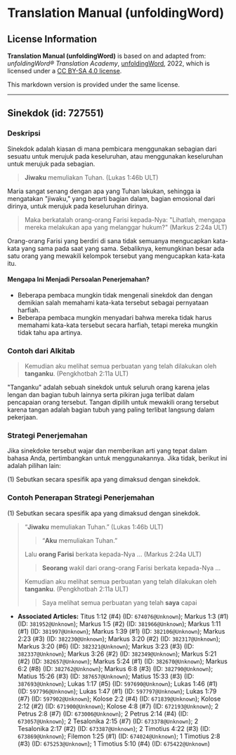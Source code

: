 # Translation Manual (unfoldingWord)

## License Information

**Translation Manual (unfoldingWord)** is based on and adapted from: _unfoldingWord® Translation Academy_, [unfoldingWord](https://unfoldingword.org/utw), 2022, which is licensed under a [CC BY-SA 4.0 license](https://creativecommons.org/licenses/by-sa/4.0/legalcode.en).

This markdown version is provided under the same license.



--------------------------------

## Sinekdok (id: 727551)

### Deskripsi

Sinekdok adalah kiasan di mana pembicara menggunakan sebagian dari sesuatu untuk merujuk pada keseluruhan, atau menggunakan keseluruhan untuk merujuk pada sebagian.

> **Jiwaku** memuliakan Tuhan. (Lukas 1:46b ULT)

Maria sangat senang dengan apa yang Tuhan lakukan, sehingga ia mengatakan "jiwaku," yang berarti bagian dalam, bagian emosional dari dirinya, untuk merujuk pada keseluruhan dirinya.

> Maka berkatalah orang\-orang Farisi kepada\-Nya: "Lihatlah, mengapa mereka melakukan apa yang melanggar hukum?" (Markus 2:24a ULT)

Orang\-orang Farisi yang berdiri di sana tidak semuanya mengucapkan kata\-kata yang sama pada saat yang sama. Sebaliknya, kemungkinan besar ada satu orang yang mewakili kelompok tersebut yang mengucapkan kata\-kata itu.

#### Mengapa Ini Menjadi Persoalan Penerjemahan?

* Beberapa pembaca mungkin tidak mengenali sinekdok dan dengan demikian salah memahami kata\-kata tersebut sebagai pernyataan harfiah.
* Beberapa pembaca mungkin menyadari bahwa mereka tidak harus memahami kata\-kata tersebut secara harfiah, tetapi mereka mungkin tidak tahu apa artinya.

### Contoh dari Alkitab

> Kemudian aku melihat semua perbuatan yang telah dilakukan oleh **tanganku**. (Pengkhotbah 2:11a ULT)

"Tanganku" adalah sebuah sinekdok untuk seluruh orang karena jelas lengan dan bagian tubuh lainnya serta pikiran juga terlibat dalam pencapaian orang tersebut. Tangan dipilih untuk mewakili orang tersebut karena tangan adalah bagian tubuh yang paling terlibat langsung dalam pekerjaan.

### Strategi Penerjemahan

Jika sinekdoke tersebut wajar dan memberikan arti yang tepat dalam bahasa Anda, pertimbangkan untuk menggunakannya. Jika tidak, berikut ini adalah pilihan lain:

(1\) Sebutkan secara spesifik apa yang dimaksud dengan sinekdok.

### Contoh Penerapan Strategi Penerjemahan

(1\) Sebutkan secara spesifik apa yang dimaksud dengan sinekdok.

> “**Jiwaku** memuliakan Tuhan.” (Lukas 1:46b ULT)
> 
> 
> > “**Aku** memuliakan Tuhan.”
> 
> Lalu **orang Farisi** berkata kepada\-Nya … (Markus 2:24a ULT)
> 
> 
> > **Seorang** wakil dari orang\-orang Farisi berkata kepada\-Nya …
> 
> Kemudian aku melihat semua perbuatan yang telah dilakukan oleh **tanganku**. (Pengkhotbah 2:11a ULT)
> 
> 
> > Saya melihat semua perbuatan yang telah **saya** capai

* **Associated Articles:** Titus 1:12 (#4) (ID: `674076@Unknown`); Markus 1:3 (#1) (ID: `381952@Unknown`); Markus 1:5 (#2) (ID: `381966@Unknown`); Markus 1:11 (#1) (ID: `381997@Unknown`); Markus 1:39 (#1) (ID: `382106@Unknown`); Markus 2:23 (#3) (ID: `382230@Unknown`); Markus 3:20 (#2) (ID: `382317@Unknown`); Markus 3:20 (#6) (ID: `382321@Unknown`); Markus 3:23 (#3) (ID: `382337@Unknown`); Markus 3:26 (#2) (ID: `382349@Unknown`); Markus 5:21 (#2) (ID: `382657@Unknown`); Markus 5:24 (#1) (ID: `382670@Unknown`); Markus 6:2 (#8) (ID: `382762@Unknown`); Markus 6:8 (#3) (ID: `382790@Unknown`); Matius 15:26 (#3) (ID: `387657@Unknown`); Matius 15:33 (#3) (ID: `387693@Unknown`); Lukas 1:17 (#5) (ID: `597690@Unknown`); Lukas 1:46 (#1) (ID: `597796@Unknown`); Lukas 1:47 (#1) (ID: `597797@Unknown`); Lukas 1:79 (#7) (ID: `597902@Unknown`); Kolose 2:2 (#4) (ID: `671839@Unknown`); Kolose 2:12 (#2) (ID: `671900@Unknown`); Kolose 4:8 (#7) (ID: `672193@Unknown`); 2 Petrus 2:8 (#7) (ID: `673006@Unknown`); 2 Petrus 2:14 (#4) (ID: `673057@Unknown`); 2 Tesalonika 2:15 (#7) (ID: `673378@Unknown`); 2 Tesalonika 2:17 (#2) (ID: `673387@Unknown`); 2 Timotius 4:22 (#3) (ID: `673869@Unknown`); Filemon 1:25 (#1) (ID: `674024@Unknown`); 1 Timotius 2:8 (#3) (ID: `675253@Unknown`); 1 Timotius 5:10 (#4) (ID: `675422@Unknown`)

